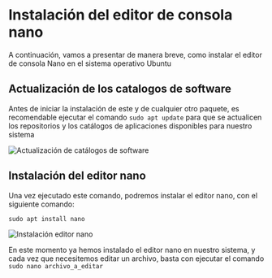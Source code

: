 # Instalación del editor de consola nano
A continuación, vamos a presentar de manera breve, como instalar el editor de consola Nano en el sistema operativo Ubuntu

## Actualización de los catalogos de software

Antes de iniciar la instalación de este y de cualquier otro paquete, es recomendable ejecutar el comando ```sudo apt update``` para que se actualicen los repositorios y los catálogos de aplicaciones disponibles para nuestro sistema

![Actualización de catálogos de software](https://github.com/hernandopena/Wazuh/blob/c8c6d2eaca4a4b4daac4db5d6fb7daab3ac70ce9/1.%20Instalaci%C3%B3n%20Ubuntu%2022.10/imagenes/apt_update.jpg)


## Instalación del editor nano

Una vez ejecutado este comando, podremos instalar el editor nano, con el siguiente comando:

```sudo apt install nano```

![Instalación editor nano](https://github.com/hernandopena/Wazuh/blob/c8c6d2eaca4a4b4daac4db5d6fb7daab3ac70ce9/1.%20Instalaci%C3%B3n%20Ubuntu%2022.10/imagenes/apt_install_nano.jpg)

En este momento ya hemos instalado el editor nano en nuestro sistema, y cada vez que necesitemos editar un archivo, basta con ejecutar el comando ```sudo nano archivo_a_editar```

